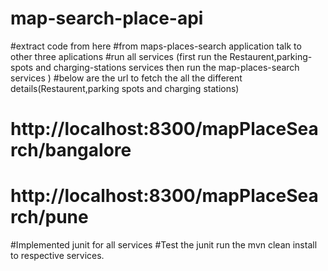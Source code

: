 # map-search-place-api

#extract code from here
#from maps-places-search application talk to other three aplications
#run all services (first run the Restaurent,parking-spots and charging-stations services then run the map-places-search services )
#below are the url to fetch the all the different details(Restaurent,parking spots and charging stations)  
# http://localhost:8300/mapPlaceSearch/bangalore
# http://localhost:8300/mapPlaceSearch/pune
#Implemented junit for all services
#Test the junit run the mvn clean install to respective services.
